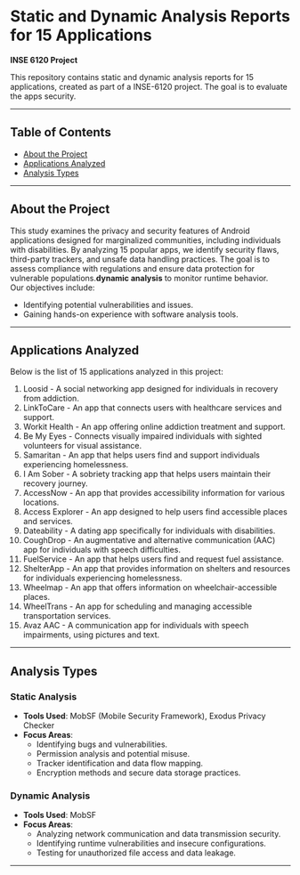 # Static and Dynamic Analysis Reports for 15 Applications  
**INSE 6120 Project**  

This repository contains static and dynamic analysis reports for 15 applications, created as part of a INSE-6120 project. The goal is to evaluate the apps security.

---

## Table of Contents
- [About the Project](#about-the-project)
- [Applications Analyzed](#applications-analyzed)
- [Analysis Types](#analysis-types)

---

## About the Project
This study examines the privacy and security features of Android applications designed for marginalized communities, including individuals with disabilities. By analyzing 15 popular apps, we identify security flaws, third-party trackers, and unsafe data handling practices. The goal is to assess compliance with regulations and ensure data protection for vulnerable populations.**dynamic analysis** to monitor runtime behavior.  
Our objectives include:
- Identifying potential vulnerabilities and issues.
- Gaining hands-on experience with software analysis tools.

---

## Applications Analyzed
Below is the list of 15 applications analyzed in this project:  
1. Loosid - A social networking app designed for individuals in recovery from addiction.
2. LinkToCare - An app that connects users with healthcare services and support.
3. Workit Health - An app offering online addiction treatment and support.
4. Be My Eyes - Connects visually impaired individuals with sighted volunteers for visual assistance.
5. Samaritan - An app that helps users find and support individuals experiencing homelessness.
6. I Am Sober - A sobriety tracking app that helps users maintain their recovery journey.
7. AccessNow - An app that provides accessibility information for various locations.
8. Access Explorer - An app designed to help users find accessible places and services.
9. Dateability - A dating app specifically for individuals with disabilities.
10. CoughDrop - An augmentative and alternative communication (AAC) app for individuals with speech difficulties.
11. FuelService - An app that helps users find and request fuel assistance.
12. ShelterApp - An app that provides information on shelters and resources for individuals experiencing 
                 homelessness.
13. Wheelmap - An app that offers information on wheelchair-accessible places.
14. WheelTrans - An app for scheduling and managing accessible transportation services.
15. Avaz AAC - A communication app for individuals with speech impairments, using pictures and text. 

---

## Analysis Types
### Static Analysis
- **Tools Used**: MobSF (Mobile Security Framework), Exodus Privacy Checker
- **Focus Areas**:  
  - Identifying bugs and vulnerabilities.
  - Permission analysis and potential misuse.
  - Tracker identification and data flow mapping.
  - Encryption methods and secure data storage practices. 

### Dynamic Analysis
- **Tools Used**: MobSF
- **Focus Areas**:  
  - Analyzing network communication and data transmission security.
  - Identifying runtime vulnerabilities and insecure configurations.
  - Testing for unauthorized file access and data leakage.

---

